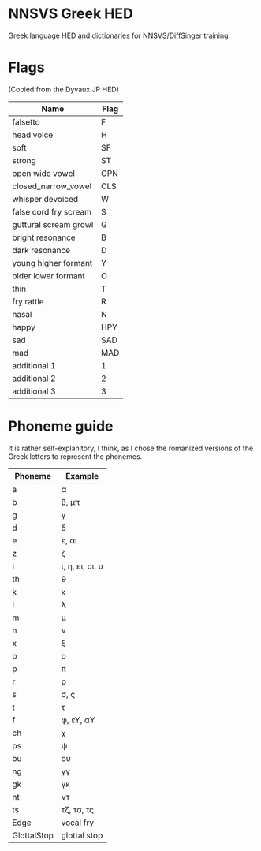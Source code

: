# NNSVS Greek HED
Greek language HED and dictionaries for NNSVS/DiffSinger training
# Flags
(Copied from the Dyvaux JP HED)

Name | Flag
---- | ----
falsetto | F
head voice | H
soft | SF
strong | ST
open wide vowel | OPN
closed_narrow_vowel | CLS
whisper devoiced | W
false cord fry scream | S
guttural scream growl | G
bright resonance | B
dark resonance | D
young higher formant | Y
older lower formant | O
thin | T
fry rattle | R
nasal | N
happy | HPY
sad | SAD
mad | MAD
additional 1 | 1
additional 2 | 2
additional 3 | 3
# Phoneme guide
It is rather self-explanitory, I think, as I chose the romanized versions of the Greek letters to represent the phonemes.

Phoneme | Example
------- | -------
a | α
b | β, μπ
g | γ
d | δ
e | ε, αι
z | ζ
i | ι, η, ει, οι, υ
th | θ
k | κ
l | λ
m | μ
n | ν
x | ξ
o | ο
p | π
r | ρ
s | σ, ς
t | τ
f | φ, εΥ, αΥ
ch | χ
ps | ψ
ou | ου
ng | γγ
gk | γκ
nt | ντ
ts | τζ, τσ, τς
Edge | vocal fry
GlottalStop | glottal stop
